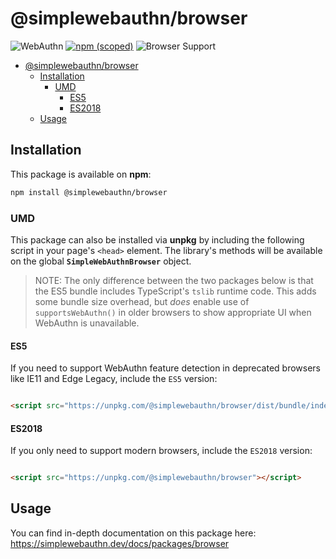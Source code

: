 <!-- omit in toc -->

# @simplewebauthn/browser

![WebAuthn](https://img.shields.io/badge/WebAuthn-Simplified-blueviolet?style=for-the-badge&logo=WebAuthn)
[![npm (scoped)](https://img.shields.io/npm/v/@simplewebauthn/browser?style=for-the-badge&logo=npm)](https://www.npmjs.com/package/@simplewebauthn/browser)
![Browser Support](https://img.shields.io/badge/Browser-ES5+-brightgreen?style=for-the-badge&logo=Mozilla+Firefox)

- [@simplewebauthn/browser](#simplewebauthnbrowser)
  - [Installation](#installation)
    - [UMD](#umd)
      - [ES5](#es5)
      - [ES2018](#es2018)
  - [Usage](#usage)

## Installation

This package is available on **npm**:

```sh
npm install @simplewebauthn/browser
```

### UMD

This package can also be installed via **unpkg** by including the following script in your page's `<head>` element. The library's methods will be available on the global **`SimpleWebAuthnBrowser`** object.

> NOTE: The only difference between the two packages below is that the ES5 bundle includes TypeScript's `tslib` runtime code. This adds some bundle size overhead, but _does_ enable use of `supportsWebAuthn()` in older browsers to show appropriate UI when WebAuthn is unavailable.

#### ES5

If you need to support WebAuthn feature detection in deprecated browsers like IE11 and Edge Legacy, include the `ES5` version:

```html

<script src="https://unpkg.com/@simplewebauthn/browser/dist/bundle/index.es5.umd.min.js"></script>
```

#### ES2018

If you only need to support modern browsers, include the `ES2018` version:

```html

<script src="https://unpkg.com/@simplewebauthn/browser"></script>
```

## Usage

You can find in-depth documentation on this package here: https://simplewebauthn.dev/docs/packages/browser
